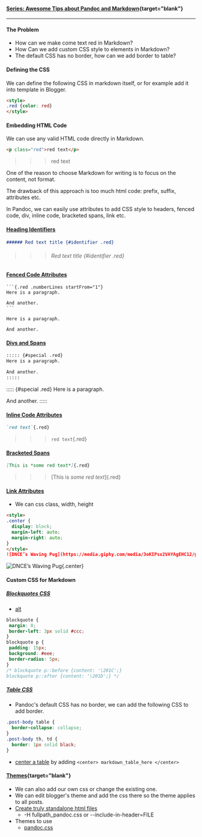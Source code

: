 <!-- SD:
How to make come text red, add custom css style to elements in Markdown.
-->

#### [Series: Awesome Tips about Pandoc and Markdown](https://lifelongprogrammer.blogspot.com/search?q=label:Pandoc_Series|label:Markdown_Series){target="blank"}
<script src='/feeds/posts/default?q=label:Pandoc_Series|label:Markdown_Series&orderby=updated&alt=json-in-script&callback=series&max-results=20'></script>
---

#### The Problem
- How can we make come text red in Markdown?
- How Can we add custom CSS style to elements in Markdown?
- The default CSS has no border, how can we add border to table?

#### Defining the CSS
We can define the following CSS in markdown itself, or for example add it into template in Blogger.
```html
<style>
.red {color: red}
</style>
```

#### Embedding HTML Code
We can use any valid HTML code directly in Markdown.
```html
<p class="red">red text</p>
```
>>> <p class="red">red text</p>

One of the reason to choose Markdown for writing is to focus on the content, not format.

The drawback of this approach is too much html code: prefix, suffix, attributes etc.


In Pandoc, we can easily use attributes to add CSS style to headers, fenced code, div, inline code, bracketed spans, link etc.

#### [Heading Identifiers](https://pandoc.org/MANUAL.html#heading-identifiers)
```markdown
###### Red text title {#identifier .red}
```
>>> ###### Red text title {#identifier .red}

#### [Fenced Code Attributes](https://pandoc.org/MANUAL.html#extension-fenced_code_attributes)
    ```{.red .numberLines startFrom="1"}
    Here is a paragraph.

    And another.
    ```


```{.red .numberLines startFrom="1"}
Here is a paragraph.

And another.
```

#### [Divs and Spans](https://pandoc.org/MANUAL.html#divs-and-spans)
```markdown
::::: {#special .red}
Here is a paragraph.

And another.
:::::
```
::::: {#special .red}
Here is a paragraph.

And another.
:::::

#### [Inline Code Attributes](https://pandoc.org/MANUAL.html#extension-inline_code_attributes)
```markdown
`red text`{.red}
```
>>> `red text`{.red}

#### [Bracketed Spans](https://pandoc.org/MANUAL.html#extension-bracketed_spans)
```markdown
[This is *some red text*]{.red}
```
>>> [This is *some red text*]{.red}

#### [Link Attributes](https://pandoc.org/MANUAL.html#extension-link_attributes)
- We can css class, width, height
```markdown
<style>
.center {
  display: block;
  margin-left: auto;
  margin-right: auto;
}
</style>
![DNCE’s Waving Pug](https://media.giphy.com/media/3oKIPsx2VAYAgEHC12/giphy.gif){.center}
```

<style>
.center {
display: block;
margin-left: auto;
margin-right: auto;
}
</style>
![DNCE’s Waving Pug](https://media.giphy.com/media/3oKIPsx2VAYAgEHC12/giphy.gif){.center}

#### Custom CSS for Markdown
##### [Blockquotes CSS](https://css-tricks.com/examples/Blockquotes/)
- [alt](https://css-tricks.com/snippets/css/simple-and-nice-blockquote-styling/)
```css
blockquote {
 margin: 0;
 border-left: 3px solid #ccc;
}
blockquote p {
 padding: 15px;
 background: #eee;
 border-radius: 5px;
}
/* blockquote p::before {content: '\201C';}
blockquote p::after {content: '\201D';} */
```

##### [Table CSS](https://www.w3schools.com/css/css_table.asp)
- Pandoc's default CSS has no border, we can add the following CSS to add border.
```css
.post-body table {
  border-collapse: collapse;
}
.post-body th, td {
  border: 1px solid black;
}
```
- [center a table](https://stackoverflow.com/questions/24127507/is-it-possible-to-center-tables-in-a-markdown-file) by adding `<center> markdown_table_here </center>`

#### [Themes](https://github.com/jgm/pandoc/wiki/User-contributed-templates#html){target="blank"}
- We can also add our own css or change the existing one.
- We can edit blogger's theme and add the css there so the theme applies to all posts.
- [Create truly standalone html files](https://devilgate.org/blog/2012/07/02/tip-using-pandoc-to-create-truly-standalone-html-files/)
  - -H fullpath_pandoc.css or --include-in-header=FILE
- Themes to use
  - [pandoc.css](https://pandoc.org/demo/pandoc.css)